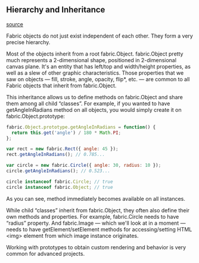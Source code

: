 ## Hierarchy and Inheritance

[source](http://fabricjs.com/fabric-intro-part-1)

Fabric objects do not just exist independent of each other. They form a very precise hierarchy.

Most of the objects inherit from a root fabric.Object. fabric.Object pretty much represents a 2-dimensional shape, positioned in 2-dimensional canvas plane. It's an entity that has left/top and width/height properties, as well as a slew of other graphic characteristics. Those properties that we saw on objects — fill, stroke, angle, opacity, flip*, etc. — are common to all Fabric objects that inherit from fabric.Object.

This inheritance allows us to define methods on fabric.Object and share them among all child “classes”. For example, if you wanted to have getAngleInRadians method on all objects, you would simply create it on fabric.Object.prototype:

```javascript
fabric.Object.prototype.getAngleInRadians = function() {
  return this.get('angle') / 180 * Math.PI;
};

var rect = new fabric.Rect({ angle: 45 });
rect.getAngleInRadians(); // 0.785...

var circle = new fabric.Circle({ angle: 30, radius: 10 });
circle.getAngleInRadians(); // 0.523...

circle instanceof fabric.Circle; // true
circle instanceof fabric.Object; // true
```
As you can see, method immediately becomes available on all instances.

While child “classes” inherit from fabric.Object, they often also define their own methods and properties. For example, fabric.Circle needs to have “radius” property. And fabric.Image — which we'll look at in a moment — needs to have getElement/setElement methods for accessing/setting HTML \<img\> element from which image instance originates.

Working with prototypes to obtain custom rendering and behavior is very common for advanced projects.